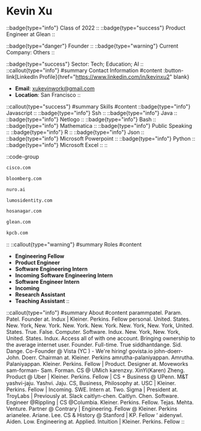 # Kevin Xu
::badge{type="info"}
Class of 2022
::
::badge{type="success"}
Product Engineer at Glean
::

::badge{type="danger"}
Founder
::
::badge{type="warning"}
Current Company: Others
::

::badge{type="success"}
Sector: Tech; Education; AI
::
::callout{type="info"}
#summary
Contact Information
#content
:button-link[LinkedIn Profile]{href="https://www.linkedin.com/in/kevinxu2" blank}
- **Email**: xukevinwork@gmail.com
- **Location**: San Francisco
::

::callout{type="success"}
#summary
Skills
#content
::badge{type="info"}
Javascript
::
::badge{type="info"}
Ssh
::
::badge{type="info"}
Java
::
::badge{type="info"}
Netlogo
::
::badge{type="info"}
Bash
::
::badge{type="info"}
Mathematica
::
::badge{type="info"}
Public Speaking
::
::badge{type="info"}
R
::
::badge{type="info"}
Json
::
::badge{type="info"}
Microsoft Powerpoint
::
::badge{type="info"}
Python
::
::badge{type="info"}
Microsoft Excel
::
::

::code-group
```bash [Cisco]
cisco.com
```
```bash [Bloomberg]
bloomberg.com
```
```bash [Nuro]
nuro.ai
```
```bash [Lumos]
lumosidentity.com
```
```bash [Kartik Hosanagar - Professor at The Wharton School]
hosanagar.com
```
```bash [Glean]
glean.com
```
```bash [Kleiner Perkins Caufield & Byers]
kpcb.com
```
::
::callout{type="warning"}
#summary
Roles
#content
- **Engineering Fellow**
- **Product Engineer**
- **Software Engineering Intern**
- **Incoming Software Engineering Intern**
- **Software Engineer Intern**
- **Incoming**
- **Research Assistant**
- **Teaching Assistant**
::

::callout{type="info"}
#summary
About
#content
parammpatel. Param. Patel. Founder at. Indux | Kleiner. Perkins. Fellow personal. United. States. New. York, New. York. New. York. New. York. New. York, New. York, United. States. True. False. Computer. Software. Indux. New. York, New. York, United. States. Indux. Access all of with one account. Bringing ownership to the average internet user. Founder. Full-time. True siddhantdange. Sid. Dange. Co-Founder @ Vista (YC ) - We're hiring! govista.io john-doerr- John. Doerr. Chairman at. Kleiner. Perkins amrutha-palaniyappan. Amrutha. Palaniyappan. Kleiner. Perkins. Fellow | Product. Designer at. Moveworks sam-forman- Sam. Forman. CS @ UMich karenzxy. XinYi(Karen) Zheng. Product @ Uber | Kleiner. Perkins. Fellow | CS + Business @ UPenn. M&T yashvi-jaju. Yashvi. Jaju. CS, Business, Philosophy at. USC | Kleiner. Perkins. Fellow | Incoming. SWE. Intern at. Two. Sigma | President at. TroyLabs | Previously at. Slack caitlyn-chen. Caitlyn. Chen. Software. Engineer @Rippling | CS @Columbia. Kleiner. Perkins. Fellow. Tejas. Mehta. Venture. Partner @ Contrary | Engineering. Fellow @ Kleiner. Perkins arianelee. Ariane. Lee. CS & History @ Stanford | KP. Fellow ‘ aidenywl. Aiden. Low. Engineering at. Applied. Intuition | Kleiner. Perkins. Fellow
::
